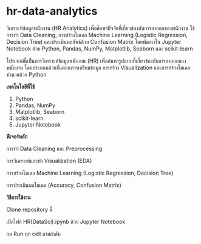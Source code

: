 # hr-data-analytics
วิเคราะห์ข้อมูลพนักงาน (HR Analytics) เพื่อศึกษาปัจจัยที่เกี่ยวข้องกับการลาออกของพนักงาน ใช้การทำ Data Cleaning, การสร้างโมเดล Machine Learning (Logistic Regression, Decision Tree) และประเมินผลลัพธ์ด้วย Confusion Matrix โดยพัฒนาใน Jupyter Notebook ด้วย Python, Pandas, NumPy, Matplotlib, Seaborn และ scikit-learn

โปรเจกต์นี้เป็นการวิเคราะห์ข้อมูลพนักงาน (HR) เพื่อค้นหารูปแบบที่เกี่ยวข้องกับการลาออกของพนักงาน
โดยประกอบด้วยขั้นตอนการเตรียมข้อมูล การสร้าง Visualization และการสร้างโมเดลทำนายด้วย Python

**เทคโนโลยีที่ใช้**
1. Python
2. Pandas, NumPy
3. Matplotlib, Seaborn
4. scikit-learn
5. Jupyter Notebook

**ฟีเจอร์หลัก**

การทำ Data Cleaning และ Preprocessing

การวิเคราะห์และทำ Visualization (EDA)

การสร้างโมเดล Machine Learning (Logistic Regression, Decision Tree)

การประเมินผลโมเดล (Accuracy, Confusion Matrix)

**วิธีการใช้งาน**

Clone repository นี้

เปิดไฟล์ HR(DataSci).ipynb ด้วย Jupyter Notebook

กด Run ทุก cell ตามลำดับ
